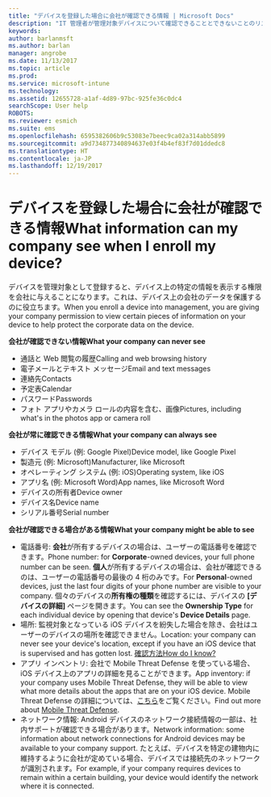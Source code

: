 ```yaml
---
title: "デバイスを登録した場合に会社が確認できる情報 | Microsoft Docs"
description: "IT 管理者が管理対象デバイスについて確認できることとできないことのリスト。"
keywords: 
author: barlanmsft
ms.author: barlan
manager: angrobe
ms.date: 11/13/2017
ms.topic: article
ms.prod: 
ms.service: microsoft-intune
ms.technology: 
ms.assetid: 12655728-a1af-4d89-97bc-925fe36c0dc4
searchScope: User help
ROBOTS: 
ms.reviewer: esmich
ms.suite: ems
ms.openlocfilehash: 6595382606b9c53083e7beec9ca02a314abb5899
ms.sourcegitcommit: a9d734877340894637e03f4b4ef83f7d01ddedc8
ms.translationtype: HT
ms.contentlocale: ja-JP
ms.lasthandoff: 12/19/2017
---
```

# <a name="what-information-can-my-company-see-when-i-enroll-my-device"></a><span data-ttu-id="eb237-104">デバイスを登録した場合に会社が確認できる情報</span><span class="sxs-lookup"><span data-stu-id="eb237-104">What information can my company see when I enroll my device?</span></span>

<span data-ttu-id="eb237-105">デバイスを管理対象として登録すると、デバイス上の特定の情報を表示する権限を会社に与えることになります。これは、デバイス上の会社のデータを保護するのに役立ちます。</span><span class="sxs-lookup"><span data-stu-id="eb237-105">When you enroll a device into management, you are giving your company permission to view certain pieces of information on your device to help protect the corporate data on the device.</span></span>

<span data-ttu-id="eb237-106">**会社が確認できない情報**</span><span class="sxs-lookup"><span data-stu-id="eb237-106">**What your company can never see**</span></span>

- <span data-ttu-id="eb237-107">通話と Web 閲覧の履歴</span><span class="sxs-lookup"><span data-stu-id="eb237-107">Calling and web browsing history</span></span>
- <span data-ttu-id="eb237-108">電子メールとテキスト メッセージ</span><span class="sxs-lookup"><span data-stu-id="eb237-108">Email and text messages</span></span>
- <span data-ttu-id="eb237-109">連絡先</span><span class="sxs-lookup"><span data-stu-id="eb237-109">Contacts</span></span>
- <span data-ttu-id="eb237-110">予定表</span><span class="sxs-lookup"><span data-stu-id="eb237-110">Calendar</span></span>
-   <span data-ttu-id="eb237-111">パスワード</span><span class="sxs-lookup"><span data-stu-id="eb237-111">Passwords</span></span>
- <span data-ttu-id="eb237-112">フォト アプリやカメラ ロールの内容を含む、画像</span><span class="sxs-lookup"><span data-stu-id="eb237-112">Pictures, including what's in the photos app or camera roll</span></span>

<span data-ttu-id="eb237-113">**会社が常に確認できる情報**</span><span class="sxs-lookup"><span data-stu-id="eb237-113">**What your company can always see**</span></span>

- <span data-ttu-id="eb237-114">デバイス モデル (例: Google Pixel)</span><span class="sxs-lookup"><span data-stu-id="eb237-114">Device model, like Google Pixel</span></span>
- <span data-ttu-id="eb237-115">製造元 (例: Microsoft)</span><span class="sxs-lookup"><span data-stu-id="eb237-115">Manufacturer, like Microsoft</span></span>
- <span data-ttu-id="eb237-116">オペレーティング システム (例: iOS)</span><span class="sxs-lookup"><span data-stu-id="eb237-116">Operating system, like iOS</span></span>
- <span data-ttu-id="eb237-117">アプリ名 (例: Microsoft Word)</span><span class="sxs-lookup"><span data-stu-id="eb237-117">App names, like Microsoft Word</span></span>
- <span data-ttu-id="eb237-118">デバイスの所有者</span><span class="sxs-lookup"><span data-stu-id="eb237-118">Device owner</span></span>
- <span data-ttu-id="eb237-119">デバイス名</span><span class="sxs-lookup"><span data-stu-id="eb237-119">Device name</span></span>
- <span data-ttu-id="eb237-120">シリアル番号</span><span class="sxs-lookup"><span data-stu-id="eb237-120">Serial number</span></span>

<span data-ttu-id="eb237-121">**会社が確認できる場合がある情報**</span><span class="sxs-lookup"><span data-stu-id="eb237-121">**What your company might be able to see**</span></span>

-  <span data-ttu-id="eb237-122">電話番号: **会社**が所有するデバイスの場合は、ユーザーの電話番号を確認できます。</span><span class="sxs-lookup"><span data-stu-id="eb237-122">Phone number: for **Corporate**-owned devices, your full phone number can be seen.</span></span> <span data-ttu-id="eb237-123">**個人**が所有するデバイスの場合は、会社が確認できるのは、ユーザーの電話番号の最後の 4 桁のみです。</span><span class="sxs-lookup"><span data-stu-id="eb237-123">For **Personal**-owned devices, just the last four digits of your phone number are visible to your company.</span></span> <span data-ttu-id="eb237-124">個々のデバイスの**所有権の種類**を確認するには、デバイスの **[デバイスの詳細]** ページを開きます。</span><span class="sxs-lookup"><span data-stu-id="eb237-124">You can see the **Ownership Type** for each individual device  by opening that device's **Device Details** page.</span></span>
-  <span data-ttu-id="eb237-125">場所: 監視対象となっている iOS デバイスを紛失した場合を除き、会社はユーザーのデバイスの場所を確認できません。</span><span class="sxs-lookup"><span data-stu-id="eb237-125">Location: your company can never see your device's location, except if you have an iOS device that is supervised and has gotten lost.</span></span> [<span data-ttu-id="eb237-126">確認方法</span><span class="sxs-lookup"><span data-stu-id="eb237-126">How do I know?</span></span>](https://go.microsoft.com/fwlink/?linkid=853816)
- <span data-ttu-id="eb237-127">アプリ インベントリ: 会社で Mobile Threat Defense を使っている場合、iOS デバイス上のアプリの詳細を見ることができます。</span><span class="sxs-lookup"><span data-stu-id="eb237-127">App inventory: if your company uses Mobile Threat Defense, they will be able to view what more details about the apps that are on your iOS device.</span></span> <span data-ttu-id="eb237-128">Mobile Threat Defense の詳細については、[こちら](you-are-prompted-to-install-mtd-ios.md)をご覧ください。</span><span class="sxs-lookup"><span data-stu-id="eb237-128">Find out more about [Mobile Threat Defense](you-are-prompted-to-install-mtd-ios.md).</span></span>
- <span data-ttu-id="eb237-129">ネットワーク情報: Android デバイスのネットワーク接続情報の一部は、社内サポートが確認できる場合があります。</span><span class="sxs-lookup"><span data-stu-id="eb237-129">Network information: some information about network connections for Android devices may be available to your company support.</span></span> <span data-ttu-id="eb237-130">たとえば、デバイスを特定の建物内に維持するように会社が定めている場合、デバイスでは接続先のネットワークが識別されます。</span><span class="sxs-lookup"><span data-stu-id="eb237-130">For example, if your company requires devices to remain within a certain building, your device would identify the network where it is connected.</span></span> 
